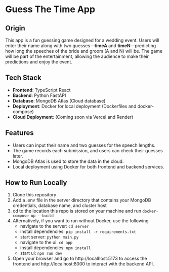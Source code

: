 # Guess The Time App

## Origin
This app is a fun guessing game designed for a wedding event. Users will enter their name along with two guesses—**timeA** and **timeN**—predicting how long the speeches of the bride and groom (A and N) will be. The game will be part of the entertainment, allowing the audience to make their predictions and enjoy the event.

## Tech Stack
- **Frontend**: TypeScript React
- **Backend**: Python FastAPI
- **Database**: MongoDB Atlas (Cloud database)
- **Deployment**: Docker for local deployment (Dockerfiles and docker-compose)
- **Cloud Deployment**: (Coming soon via Vercel and Render)

## Features
- Users can input their name and two guesses for the speech lengths.
- The game records each submission, and users can check their guesses later.
- MongoDB Atlas is used to store the data in the cloud.
- Local deployment using Docker for both frontend and backend services.

## How to Run Locally

1. Clone this repository
2. Add a .env file in the server directory that contains your MongoDB credentials, database name, and cluster host
3. cd to the location this repo is stored on your machine and run `docker-compose up --build`
4. Alternatively, if you want to run without Docker, use the following
   - navigate to the server: `cd server`
   - install dependencies: `pip install -r requirements.txt`
   - start server: `python main.py`
   - navigate to the ui: `cd app`
   - install dependencies: `npm install`
   - start ui: `npm run dev`
5. Open your browser and go to http://localhost:5173 to access the frontend and http://localhost:8000 to interact with the backend API.
